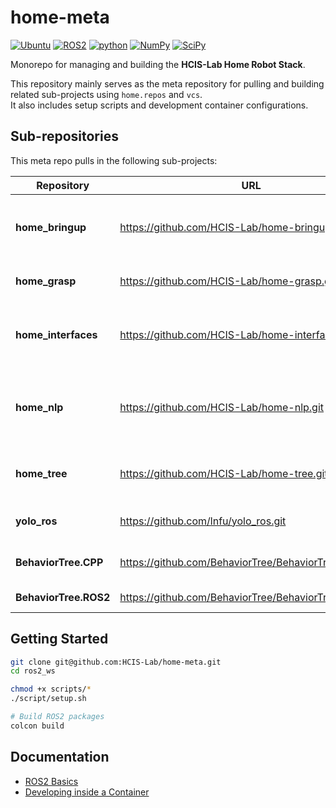 # home-meta

[![Ubuntu](https://img.shields.io/badge/Ubuntu-22.04.5-E95420.svg?style=flat&logo=ros&logoColor=white)](https://releases.ubuntu.com/jammy/)
[![ROS2](https://img.shields.io/badge/ROS2-Humble-22314E.svg?style=flat&logo=ros&logoColor=white)](https://docs.ros.org/en/humble/index.html)
[![python](https://img.shields.io/badge/Python-3.10.12-3776AB.svg?style=flat&logo=python&logoColor=white)](https://www.python.org)
[![NumPy](https://img.shields.io/badge/NumPy-1.26.4-013243.svg?style=flat&logo=ros&logoColor=white)](https://numpy.org/devdocs/release/1.26.4-notes.html)
[![SciPy](https://img.shields.io/badge/SciPy-1.8.0-8CAAE6.svg?style=flat&logo=ros&logoColor=white)](https://docs.scipy.org/doc/scipy/release/1.8.0-notes.html)

Monorepo for managing and building the **HCIS-Lab Home Robot Stack**.

This repository mainly serves as the meta repository for pulling and building related sub-projects using `home.repos` and `vcs`.  
It also includes setup scripts and development container configurations.

## Sub-repositories

This meta repo pulls in the following sub-projects:

| Repository        | URL                                           | Branch | Description                                      |
|-------------------|-----------------------------------------------|--------|--------------------------------------------------|
| **home_bringup**      | https://github.com/HCIS-Lab/home-bringup          | main | Stores ROS2 launch files for starting and managing ROS2 nodes |
| **home_grasp**        | https://github.com/HCIS-Lab/home-grasp.git        | main | Provides robot grasping functionality |
| **home_interfaces**   | https://github.com/HCIS-Lab/home-interfaces.git   | main | Defines custom ROS2 msg, srv, action for inter-node communication |
| **home_nlp**          | https://github.com/HCIS-Lab/home-nlp.git          | main | Manages speech-related functions, including microphone, ASR, and LLM nodes |
| **home_tree**          | https://github.com/HCIS-Lab/home-tree.git          | main | Dynamic behavior tree builder and executor |
| **yolo_ros**          | https://github.com/lnfu/yolo_ros.git              | feature/image-compression | YOLO implementation for ROS |
| **BehaviorTree.CPP**          | https://github.com/BehaviorTree/BehaviorTree.CPP.git              | 4.6.2 | Behavior tree C++ implementation |
| **BehaviorTree.ROS2**          | https://github.com/BehaviorTree/BehaviorTree.ROS2.git              | humble | BehaviorTree.CPP ROS2 wrappers |

## Getting Started

```bash
git clone git@github.com:HCIS-Lab/home-meta.git
cd ros2_ws

chmod +x scripts/*
./script/setup.sh

# Build ROS2 packages
colcon build
```

## Documentation

- [ROS2 Basics](./docs/ros2_basics.md)
- [Developing inside a Container](./docs/devcontainer.md)